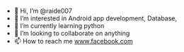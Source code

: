 - 👋 Hi, I’m @raide007
- 👀 I’m interested in Android app development, Database,
- 🌱 I’m currently learning python
- 💞️ I’m looking to collaborate on anything
- 📫 How to reach me www.facebook.com

<!---
raide007/raide007 is a ✨ special ✨ repository because its `README.md` (this file) appears on your GitHub profile.
You can click the Preview link to take a look at your changes.
--->
